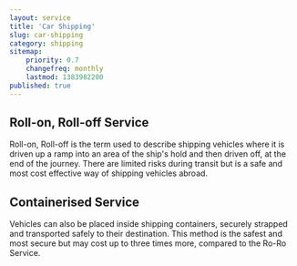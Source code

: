 ```yaml
---
layout: service
title: 'Car Shipping'
slug: car-shipping
category: shipping
sitemap:
    priority: 0.7
    changefreq: monthly
    lastmod: 1383982200
published: true
---
```

## Roll-on, Roll-off Service

Roll-on, Roll-off is the term used to describe shipping vehicles where it is driven up a ramp into an area of the ship's hold and then driven off, at the end of the journey. There are limited risks during transit but is a safe and most cost effective way of shipping vehicles abroad.

## Containerised Service

Vehicles can also be placed inside shipping containers, securely strapped and transported safely to their destination. This method is the safest and most secure but may cost up to three times more, compared to the Ro-Ro Service.